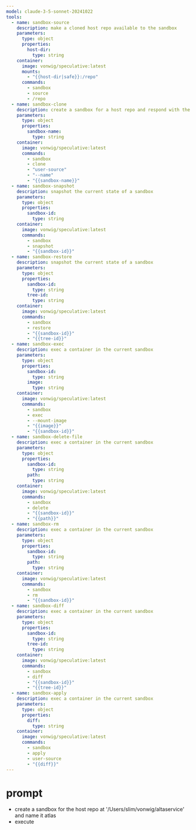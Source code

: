 ```yaml
---
model: claude-3-5-sonnet-20241022
tools:
  - name: sandbox-source
    description: make a cloned host repo available to the sandbox
    parameters:
      type: object
      properties:
        host-dir:
          type: string
    container:
      image: vonwig/speculative:latest
      mounts:
        - "{{host-dir|safe}}:/repo"
      commands:
        - sandbox
        - source
        - /repo
  - name: sandbox-clone
    description: create a sandbox for a host repo and respond with the id of the new sandbox
    parameters:
      type: object
      properties:
        sandbox-name:
          type: string
    container:
      image: vonwig/speculative:latest
      commands:
        - sandbox
        - clone
        - "user-source"
        - "--name"
        - "{{sandbox-name}}"
  - name: sandbox-snapshot
    description: snapshot the current state of a sandbox
    parameters:
      type: object
      properties:
        sandbox-id:
          type: string
    container:
      image: vonwig/speculative:latest
      commands:
        - sandbox
        - snapshot
        - "{{sandbox-id}}"
  - name: sandbox-restore
    description: snapshot the current state of a sandbox
    parameters:
      type: object
      properties:
        sandbox-id:
          type: string
        tree-id:
          type: string
    container:
      image: vonwig/speculative:latest
      commands:
        - sandbox
        - restore
        - "{{sandbox-id}}"
        - "{{tree-id}}"
  - name: sandbox-exec
    description: exec a container in the current sandbox
    parameters:
      type: object
      properties:
        sandbox-id:
          type: string
        image:
          type: string
    container:
      image: vonwig/speculative:latest
      commands:
        - sandbox
        - exec
        - --mount-image
        - "{{image}}"
        - "{{sandbox-id}}"
  - name: sandbox-delete-file
    description: exec a container in the current sandbox
    parameters:
      type: object
      properties:
        sandbox-id:
          type: string
        path:
          type: string
    container:
      image: vonwig/speculative:latest
      commands:
        - sandbox
        - delete
        - "{{sandbox-id}}"
        - "{{path}}"
  - name: sandbox-rm
    description: exec a container in the current sandbox
    parameters:
      type: object
      properties:
        sandbox-id:
          type: string
        path:
          type: string
    container:
      image: vonwig/speculative:latest
      commands:
        - sandbox
        - rm 
        - "{{sandbox-id}}"
  - name: sandbox-diff
    description: exec a container in the current sandbox
    parameters:
      type: object
      properties:
        sandbox-id:
          type: string
        tree-id:
          type: string
    container:
      image: vonwig/speculative:latest
      commands:
        - sandbox
        - diff
        - "{{sandbox-id}}"
        - "{{tree-id}}"
  - name: sandbox-apply
    description: exec a container in the current sandbox
    parameters:
      type: object
      properties:
        diff:
          type: string
    container:
      image: vonwig/speculative:latest
      commands:
        - sandbox
        - apply
        - user-source
        - "{{diff}}"
---
```


# prompt

* create a sandbox for the host repo at '/Users/slim/vonwig/altaservice' and name it atlas
* execute 
